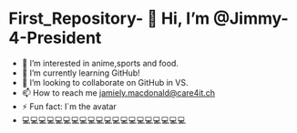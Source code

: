# First_Repository- 👋 Hi, I’m @Jimmy-4-President
- 👀 I’m interested in anime,sports and food.
- 🌱 I’m currently learning GitHub!
- 💞️ I’m looking to collaborate on GitHub in VS.
- 📫 How to reach me jamiely.macdonald@care4it.ch
- ⚡ Fun fact: I`m the avatar
- 💻💻💻💻💻💻💻💻💻💻💻💻💻💻💻💻💻💻💻💻
<!---
Jimmy-4-President/Jimmy-4-President is a ✨ special ✨ repository because its `README.md` (this file) appears on your GitHub profile.
You can click the Preview link to take a look at your changes.
--->
